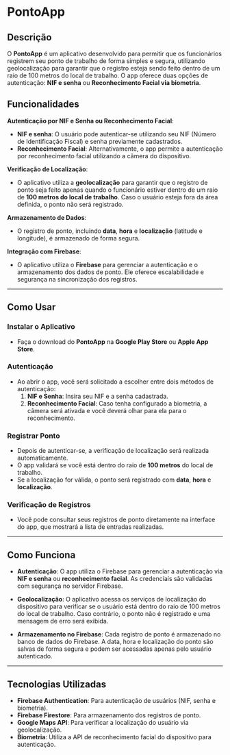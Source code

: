 # PontoApp

## Descrição

O **PontoApp** é um aplicativo desenvolvido para permitir que os funcionários registrem seu ponto de trabalho de forma simples e segura, utilizando geolocalização para garantir que o registro esteja sendo feito dentro de um raio de 100 metros do local de trabalho. O app oferece duas opções de autenticação: **NIF e senha** ou **Reconhecimento Facial via biometria**.

## Funcionalidades

**Autenticação por NIF e Senha ou Reconhecimento Facial**:
   - **NIF e senha**: O usuário pode autenticar-se utilizando seu NIF (Número de Identificação Fiscal) e senha previamente cadastrados.
   - **Reconhecimento Facial**: Alternativamente, o app permite a autenticação por reconhecimento facial utilizando a câmera do dispositivo.
   
**Verificação de Localização**:
   - O aplicativo utiliza a **geolocalização** para garantir que o registro de ponto seja feito apenas quando o funcionário estiver dentro de um raio de **100 metros do local de trabalho**. Caso o usuário esteja fora da área definida, o ponto não será registrado.

**Armazenamento de Dados**:
   - O registro de ponto, incluindo **data**, **hora** e **localização** (latitude e longitude), é armazenado de forma segura.
   
**Integração com Firebase**:
   - O aplicativo utiliza o **Firebase** para gerenciar a autenticação e o armazenamento dos dados de ponto. Ele oferece escalabilidade e segurança na sincronização dos registros.

---

## Como Usar

### **Instalar o Aplicativo**
   - Faça o download do **PontoApp** na **Google Play Store** ou **Apple App Store**.
   
### **Autenticação**
   - Ao abrir o app, você será solicitado a escolher entre dois métodos de autenticação:
     1. **NIF e Senha**: Insira seu NIF e a senha cadastrada. 
     2. **Reconhecimento Facial**: Caso tenha configurado a biometria, a câmera será ativada e você deverá olhar para ela para o reconhecimento.
     
### **Registrar Ponto**
   - Depois de autenticar-se, a verificação de localização será realizada automaticamente.
   - O app validará se você está dentro do raio de **100 metros** do local de trabalho.
   - Se a localização for válida, o ponto será registrado com **data**, **hora** e **localização**.
   
### **Verificação de Registros**
   - Você pode consultar seus registros de ponto diretamente na interface do app, que mostrará a lista de entradas realizadas.

---

## Como Funciona

- **Autenticação**: O app utiliza o Firebase para gerenciar a autenticação via **NIF e senha** ou **reconhecimento facial**. As credenciais são validadas com segurança no servidor Firebase.
  
- **Geolocalização**: O aplicativo acessa os serviços de localização do dispositivo para verificar se o usuário está dentro do raio de 100 metros do local de trabalho. Caso contrário, o ponto não é registrado e uma mensagem de erro será exibida.

- **Armazenamento no Firebase**: Cada registro de ponto é armazenado no banco de dados do Firebase. A data, hora e localização do ponto são salvas de forma segura e podem ser acessadas apenas pelo usuário autenticado.

---

## Tecnologias Utilizadas

- **Firebase Authentication**: Para autenticação de usuários (NIF, senha e biometria).
- **Firebase Firestore**: Para armazenamento dos registros de ponto.
- **Google Maps API**: Para verificar a localização do usuário via geolocalização.
- **Biometria**: Utiliza a API de reconhecimento facial do dispositivo para autenticação.
